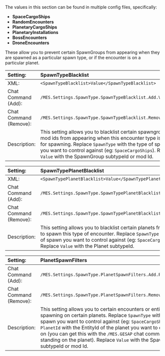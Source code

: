 The values in this section can be found in multiple config files, specifically:

 - **SpaceCargoShips**  
 - **RandomEncounters**  
 - **PlanetaryCargoShips**  
 - **PlanetaryInstallations**  
 - **BossEncounters**  
 - **DroneEncounters**  

These allow you to prevent certain SpawnGroups from appearing when they are spawned as a particular spawn type, or if the encounter is on a particular planet.

|Setting:|SpawnTypeBlacklist|
|:----|:----|
|XML:|`<SpawnTypeBlacklist>Value</SpawnTypeBlacklist>`|
|Chat Command (Add):   |`/MES.Settings.SpawnType.SpawnTypeBlacklist.Add.Value`|
|Chat Command (Remove):|`/MES.Settings.SpawnType.SpawnTypeBlacklist.Remove.Value`|
|Description:|This setting allows you to blacklist certain spawngroups or mod ids from appearing when this encounter type is used for spawning. Replace `SpawnType` with the type of spawn you want to control against (eg: `SpaceCargoShips`). Replace `Value` with the SpawnGroup subtypeId or mod Id.|

|Setting:|SpawnTypePlanetBlacklist|
|:----|:----|
|XML:|`<SpawnTypePlanetBlacklist>Value</SpawnTypePlanetBlacklist>`|
|Chat Command (Add):   |`/MES.Settings.SpawnType.SpawnTypePlanetBlacklist.Add.Value`|
|Chat Command (Remove):|`/MES.Settings.SpawnType.SpawnTypePlanetBlacklist.Remove.Value`|
|Description:|This setting allows you to blacklist certain planets from being able to spawn this type of encounter. Replace `SpawnType` with the type of spawn you want to control against (eg: `SpaceCargoShips`). Replace `Value` with the Planet subtypeId.|

|Setting:|PlanetSpawnFilters|
|:----|:----|
|Chat Command (Add):   |`/MES.Settings.SpawnType.PlanetSpawnFilters.Add.PlanetId.Value`|
|Chat Command (Remove):|`/MES.Settings.SpawnType.PlanetSpawnFilters.Remove.PlanetId.Value`|
|Description:|This setting allows you to certain encounters or entire mod IDs from spawning on certain planets. Replace `SpawnType` with the type of spawn you want to control against (eg: `SpaceCargoShips`). Replace `PlanetId` with the EntityId of the planet you want to control spawning on (you can get this with the `/MES.GESAP` chat command while standing on the planet). Replace `Value` with the SpawnGroup subtypeId or mod Id.|